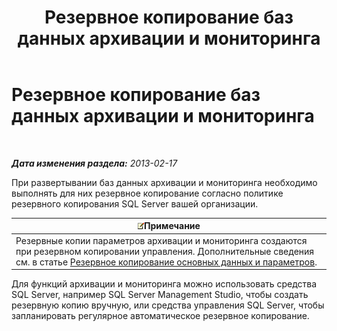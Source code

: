 ﻿---
title: Резервное копирование баз данных архивации и мониторинга
TOCTitle: Резервное копирование баз данных архивации и мониторинга
ms:assetid: c120db81-b02c-4a4c-90cd-8aca6cff64f9
ms:mtpsurl: https://technet.microsoft.com/ru-ru/library/Hh202188(v=OCS.15)
ms:contentKeyID: 52058329
ms.date: 05/19/2016
mtps_version: v=OCS.15
ms.translationtype: HT
---

# Резервное копирование баз данных архивации и мониторинга

 

_**Дата изменения раздела:** 2013-02-17_

При развертывании баз данных архивации и мониторинга необходимо выполнять для них резервное копирование согласно политике резервного копирования SQL Server вашей организации.

<table>
<thead>
<tr class="header">
<th><img src="images/Gg398412.note(OCS.15).gif" title="note" alt="note" />Примечание</th>
</tr>
</thead>
<tbody>
<tr class="odd">
<td>Резервные копии параметров архивации и мониторинга создаются при резервном копировании управления. Дополнительные сведения см. в статье <a href="lync-server-2013-backing-up-core-data-and-settings.md">Резервное копирование основных данных и параметров</a>.</td>
</tr>
</tbody>
</table>


Для функций архивации и мониторинга можно использовать средства SQL Server, например SQL Server Management Studio, чтобы создать резервную копию вручную, или средства управления SQL Server, чтобы запланировать регулярное автоматическое резервное копирование.

